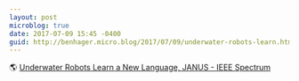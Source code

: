 ```yaml
---
layout: post
microblog: true
date: 2017-07-09 15:45 -0400
guid: http://benhager.micro.blog/2017/07/09/underwater-robots-learn.html
---
```

🌎 [Underwater Robots Learn a New Language, JANUS - IEEE Spectrum](http://spectrum.ieee.org/video/telecom/standards/underwater-robots-learn-a-new-language-janus)
